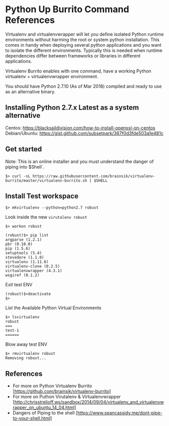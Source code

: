 # Python Up Burrito Command References

Virtualenv and virtualenvwrapper will let you define isolated Python runtime environments without harming the root or system python installation. This comes in handy when deploying several python applications and you want to isolate the different environments. Typically this is needed when runtime dependencies differ between frameworks or libraries in different applications.

Virtualenv Burrito enables with one command, have a working Python virtualenv + virtualenvwrapper environment.

You should have Python 2.7.10 (As of Mar 2018) compiled and ready to use as an alternative binary.

## Installing Python 2.7.x Latest as a system alternative
Centos: https://blacksaildivision.com/how-to-install-openssl-on-centos
Debian/Ubuntu: https://gist.github.com/subsetpark/367f0d3fde503a1e481c

## Get started

Note: This is an online installer and you must understand the danger of piping into $Shell`.

`$> curl -sL https://raw.githubusercontent.com/brainsik/virtualenv-burrito/master/virtualenv-burrito.sh | $SHELL`

## Install Test workspace

`$> mkvirtualenv --python=python2.7 robust`

Look inside the new `virutalenv robust`

```shell
$> workon robust

(robust)$> pip list
argparse (1.2.1)
pbr (0.10.0)
pip (1.5.6)
setuptools (5.4)
stevedore (1.1.0)
virtualenv (1.11.6)
virtualenv-clone (0.2.5)
virtualenvwrapper (4.3.1)
wsgiref (0.1.2)
```

Exit test ENV

``` shell
(robust)$>deactivate
$>
```

List the Available Python Virtual Environments

```shell
$> lsvirtualenv
robust
===
test-1
======
```


Blow away test ENV

```shell
$> rmvirtualenv robust
Removing robust...
```

## References

* For more on Python Virtualenv Burrito [https://github.com/brainsik/virtualenv-burrito]
* For more on Puthon Virutalenv & Virtualenvwrapper [http://chrisstrelioff.ws/sandbox/2014/09/04/virtualenv_and_virtualenvwrapper_on_ubuntu_14_04.html]
* Dangers of Piping to the shell [https://www.seancassidy.me/dont-pipe-to-your-shell.html]
